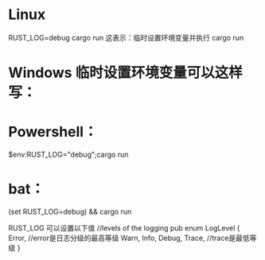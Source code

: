 # Linux 
RUST_LOG=debug cargo run 
这表示：临时设置环境变量并执行 cargo run

# Windows 临时设置环境变量可以这样写：
# Powershell：
$env:RUST_LOG="debug";cargo run
# bat：
(set RUST_LOG=debug) && cargo run

RUST_LOG 可以设置以下值
//levels of the logging
pub enum LogLevel {
    Error,         //error是日志分级的最高等级
    Warn,
    Info,
    Debug,
    Trace,         //trace是最低等级
}